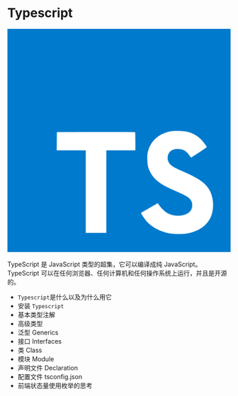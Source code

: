 # Typescript

![typescript](../../image/typescript.svg)

TypeScript 是 JavaScript 类型的超集，它可以编译成纯 JavaScript。
TypeScript 可以在任何浏览器、任何计算机和任何操作系统上运行，并且是开源的。

-   `Typescript`是什么以及为什么用它
-   安装 `Typescript`
-   基本类型注解
-   高级类型
-   泛型 Generics
-   接口 Interfaces
-   类 Class
-   模块 Module
-   声明文件 Declaration
-   配置文件 tsconfig.json
-   前端状态量使用枚举的思考
